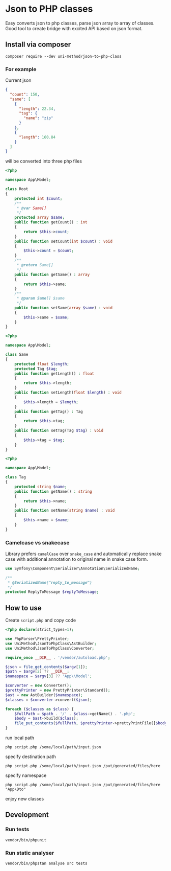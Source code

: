 # Json to PHP classes
Easy converts json to php classes, parse json array to array of classes. Good tool to create bridge with excited API based on json format.

## Install via composer
```shell
composer require --dev uni-method/json-to-php-class
```

### For example
Current json
```json
{
  "count": 150,
  "same": [
    {
      "length": 22.34,
      "tag": {
        "name": "zip"
      }
    },
    {
      "length": 160.84
    }
  ]
}
```

will be converted into three php files

```php
<?php

namespace App\Model;

class Root
{
    protected int $count;
    /**
     * @var Same[]
     */
    protected array $same;
    public function getCount() : int
    {
        return $this->count;
    }
    public function setCount(int $count) : void
    {
        $this->count = $count;
    }
    /**
     * @return Same[]
     */
    public function getSame() : array
    {
        return $this->same;
    }
    /**
     * @param Same[] $same
     */
    public function setSame(array $same) : void
    {
        $this->same = $same;
    }
}
```

```php
<?php

namespace App\Model;

class Same
{
    protected float $length;
    protected Tag $tag;
    public function getLength() : float
    {
        return $this->length;
    }
    public function setLength(float $length) : void
    {
        $this->length = $length;
    }
    public function getTag() : Tag
    {
        return $this->tag;
    }
    public function setTag(Tag $tag) : void
    {
        $this->tag = $tag;
    }
}
```

```php
<?php

namespace App\Model;

class Tag
{
    protected string $name;
    public function getName() : string
    {
        return $this->name;
    }
    public function setName(string $name) : void
    {
        $this->name = $name;
    }
}
```

### Camelcase vs snakecase

Library prefers `camelCase` over `snake_case` and automatically replace snake case with additional annotation to original name in snake case form.

```php 
use Symfony\Component\Serializer\Annotation\SerializedName;

/**
 * @SerializedName("reply_to_message")
 */
protected ReplyToMessage $replyToMessage;
```

## How to use
Create `script.php`
and copy code
```php
<?php declare(strict_types=1);

use PhpParser\PrettyPrinter;
use UniMethod\JsonToPhpClass\AstBuilder;
use UniMethod\JsonToPhpClass\Converter;

require_once __DIR__ . '/vendor/autoload.php';

$json = file_get_contents($argv[1]);
$path = $argv[2] ?? __DIR__;
$namespace = $argv[3] ?? 'App\\Model';

$converter = new Converter();
$prettyPrinter = new PrettyPrinter\Standard();
$ast = new AstBuilder($namespace);
$classes = $converter->convert($json);

foreach ($classes as $class) {
    $fullPath = $path . '/' . $class->getName() . '.php';
    $body = $ast->build($class);
    file_put_contents($fullPath, $prettyPrinter->prettyPrintFile([$body]));
}
```

run local path
```shell
php script.php /some/local/path/input.json
```

specify destination path
```shell
php script.php /some/local/path/input.json /put/generated/files/here
```

specify namespace
```shell
php script.php /some/local/path/input.json /put/generated/files/here "App\Dto"
```

enjoy new classes

## Development

### Run tests
```shell
vendor/bin/phpunit
```

### Run static analyser
```shell
vendor/bin/phpstan analyse src tests
```

